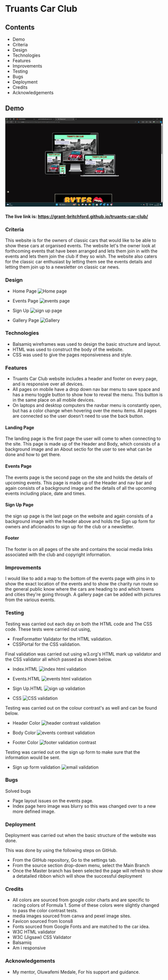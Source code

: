 # Truants Car Club

## Contents
- Demo
- Criteria
- Design
- Technologies
- Features
- Improvements
- Testing
- Bugs
- Deployment
- Credits
- Acknowledgements

## Demo

![Am i Responsive](https://github.com/grant-britchford/truants-car-club/blob/main/assets/images/Screenshot%20(51).png)

#### The live link is: <https://grant-britchford.github.io/truants-car-club/>

### Criteria

This website is for the owners of classic cars that would like to be able to show these cars at organised events.
The website let's the owner look at forthcoming events that have been arranged and lets them join in with the events and
lets them join the club if they so wish. The website also caters for the classic car enthusiast by letting them see the events details
and letting them join up to a newsletter on classic car news.


### Design

- Home Page
![Home page](https://github.com/grant-britchford/truants-car-club/assets/145594323/c7190cab-4e06-44de-b82a-bc53c259b682)

- Events Page
![events page](https://github.com/grant-britchford/truants-car-club/assets/145594323/63930334-b386-4741-a6aa-dbf8b2c4f8b5)

- Sign Up
![sign up page](https://github.com/grant-britchford/truants-car-club/assets/145594323/f1c4a058-147d-4546-ab5a-003395bc5319)

- Gallery Page
![Gallery](https://github.com/grant-britchford/truants-car-club/assets/145594323/e4af0bf4-f1b7-487d-b59f-fface6d9b9b3)

### Technologies
- Balsamiq wireframes was used to design the basic structure and layout.
- HTML was used to construct the body of the website.
- CSS was used to give the pages reponsiveness and style.

### Features

- Truants Car Club website includes a header and footer on every page, and is responsive over all devices.
- All pages on mobile have a drop down nav bar menu to save space and has a menu toggle button to show how to reveal the menu. This button is in the same place on all mobile devices.
- On laptops and desktop computers the navbar menu is constantly open, but has a color change when hovering over the menu items. All pages are connected so the user doesn't need to use the back button.

#### Landing Page

The landing page is the first page the user will come to when connecting to the site. This page is made up of the Header and Body, which consists of a background image and an About sectio for the user to see what can be done and how to get there.

#### Events Page

The events page is the second page on the site and holds the details of upcoming events. This page is made up of the Header and nav bar and again consists of a background image and the details of all the upcoming events including place, date and times.

#### Sign Up Page

the sign up page is the last page on the website and again consists of a background image with the header above and holds the Sign up form for owners and aficionados to sign up for the club or a newsletter.

#### Footer

The footer is on all pages of the site and contains the social media links associated with the club and copyright information.

### Improvements

I would like to add a map to the bottom of the events page with pins in to show the exact location of the events and to show the charity run route so the general public know where the cars are heading to and which towns and cities they're going through.
A gallery page can be added with pictures from the various events.

### Testing

Testing was carried out each day on both the HTML code and The CSS code. These tests were carried out using,

- FreeFormatter Validator for the HTML validation.
- CSSPortal for the CSS validation.

Final validation was carried out using w3.org's HTML mark up validator and the CSS validator all which passed as shown below.

- Index.HTML
![index html validation](https://github.com/grant-britchford/truants-car-club/assets/145594323/f0b21635-bee6-4e57-839a-9f14a75d8333)

- Events.HTML
![events html validation](https://github.com/grant-britchford/truants-car-club/assets/145594323/4f6a491b-9a3d-4f8f-a530-1208e7809fc7)

- Sign Up.HTML
![sign up validation](https://github.com/grant-britchford/truants-car-club/assets/145594323/d3fab2fb-7cd2-4030-9ad0-2fc29ff8801a)

- CSS
![CSS validation](https://github.com/grant-britchford/truants-car-club/assets/145594323/2b4f64ce-ab38-47ed-b73c-ce072ca3bd1c)

Testing was carried out on the colour contrast's as well and can be found below.

- Header Color
![header contrast validation](https://github.com/grant-britchford/truants-car-club/assets/145594323/175dd734-5753-48e1-a72e-aebc41f28fc9)

- Body Color
![events contrast validation](https://github.com/grant-britchford/truants-car-club/assets/145594323/b47b1e35-1596-470b-80e2-c95b10b58dee)

- Footer Color
![footer validation contrast](https://github.com/grant-britchford/truants-car-club/assets/145594323/8acc9197-b65a-417e-aeb2-f4037fd1a87e)

Testing was carried out on the sign up form to make sure that the information would be sent.

- Sign up form validation
![email validation](https://github.com/grant-britchford/truants-car-club/assets/145594323/1484517f-f440-4d62-97b2-af7d5f66e213)

### Bugs

Solved bugs

- Page layout issues on the events page.
- Index page hero image was blurry so this was changed over to a new more defined image.

### Deployment

Deployment was carried out when the basic structure of the website was done. 

This was done by using the following steps on GitHub.

- From the GitHub repository, Go to the settings tab.
- From the source section drop-down menu, select the Main Branch
- Once the Master branch has been selected the page will refresh to show a detatailed ribbon which will show the successful deployment

### Credits

- All colors are sourced from google color charts and are specific to racing colors of Formula 1. Some of these colors were slightly changed to pass the color contrast tests.
- media images sourced from canva and pexel image sites.
- Favicon sourced from Icons8
- Fonts sourced from Google Fonts and are matched to the car idea.
- W3C HTML validator
- W3C (Jigsaw) CSS Validator
- Balsamiq
- Am i responsive

### Acknowledgements

- My mentor, Oluwafemi Medale, For his support and guidance.


